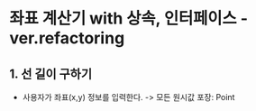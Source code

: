 # 좌표 계산기 with 상속, 인터페이스 - ver.refactoring 

## 1. 선 길이 구하기
- 사용자가 좌표(x,y) 정보를 입력한다. -> 모든 원시값 포장: Point
  
      



  
  
  